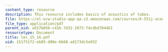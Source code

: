 ```yaml
---
content_type: resource
description: This resource includes basics of acoustics of tubes.
file: https://ol-ocw-studio-app-qa.s3.amazonaws.com/courses/6-551j-acoustics-of-speech-and-hearing-fall-2004/151f51f2eb85d88e6b68ad173dc5e932_lec_15_16.pdf
file_type: application/pdf
parent_uid: a557b856-c41b-7d32-2072-f4cdbd7044b1
resourcetype: Document
title: lec_15_16.pdf
uid: 151f51f2-eb85-d88e-6b68-ad173dc5e932
---
```

